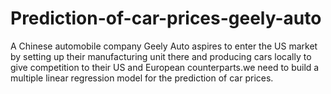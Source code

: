 # Prediction-of-car-prices-geely-auto
A Chinese automobile company Geely Auto aspires to enter the US market by setting up their manufacturing unit there and producing cars locally to give competition to their US and European counterparts.we need to build a multiple linear regression model for the prediction of car prices.
